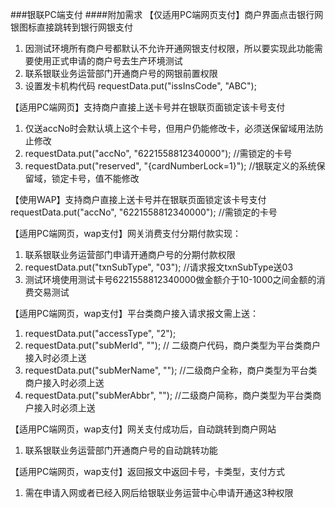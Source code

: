 ###银联PC端支付
####附加需求
【仅适用PC端网页支付】商户界面点击银行网银图标直接跳转到银行网银支付
1. 因测试环境所有商户号都默认不允许开通网银支付权限，所以要实现此功能需要使用正式申请的商户号去生产环境测试
2. 联系银联业务运营部门开通商户号的网银前置权限
3. 设置发卡机构代码 requestData.put("issInsCode", "ABC");

【适用PC端网页】支持商户直接上送卡号并在银联页面锁定该卡号支付
1. 仅送accNo时会默认填上这个卡号，但用户仍能修改卡，必须送保留域用法防止修改
2. requestData.put("accNo", "6221558812340000");         //需锁定的卡号
3. requestData.put("reserved", "{cardNumberLock=1}");    //银联定义的系统保留域，锁定卡号，值不能修改

【使用WAP】支持商户直接上送卡号并在银联页面锁定该卡号支付
requestData.put("accNo", "6221558812340000");         //需锁定的卡号

【适用PC端网页，wap支付】网关消费支付分期付款实现：
1. 联系银联业务运营部门申请开通商户号的分期付款权限
2. requestData.put("txnSubType", "03");     //请求报文txnSubType送03
3. 测试环境使用测试卡号6221558812340000做金额介于10-1000之间金额的消费交易测试

【适用PC端网页，wap支付】平台类商户接入请求报文需上送：
1. requestData.put("accessType", "2");
2. requestData.put("subMerId", "");	     // 二级商户代码，商户类型为平台类商户接入时必须上送
3. requestData.put("subMerName", "");	//二级商户全称，商户类型为平台类商户接入时必须上送
4. requestData.put("subMerAbbr", "");	//二级商户简称，商户类型为平台类商户接入时必须上送

【适用PC端网页，wap支付】网关支付成功后，自动跳转到商户网站
1. 联系银联业务运营部门开通商户号的自动跳转功能

【适用PC端网页，wap支付】返回报文中返回卡号，卡类型，支付方式
1. 需在申请入网或者已经入网后给银联业务运营中心申请开通这3种权限